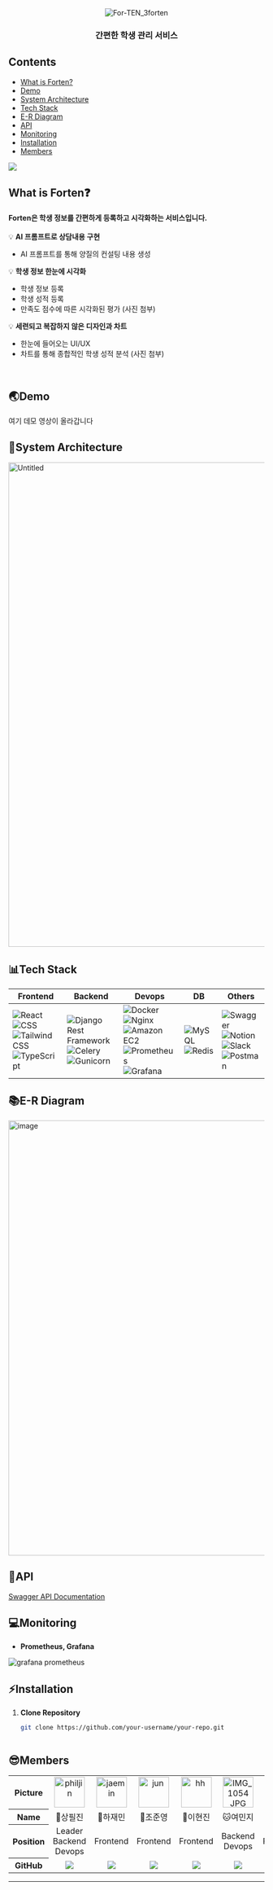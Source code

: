<div align="center">
  <img src="https://github.com/Techeer-H/frontend/assets/74411978/9c586935-97ac-4ff5-a9b5-14b68553a4d9" alt="For-TEN_3forten">
  

<br>
<h3>
 간편한 학생 관리 서비스
</h3>
</div>

 ## **Contents**

- [What is Forten?](#what-is-forten)
- [Demo](#demo)
- [System Architecture](#system-architecture)
- [Tech Stack](#tech-stack)
- [E-R Diagram](#e-r-diagram)
- [API](#api)
- [Monitoring](#monitoring)
- [Installation](#installation)
- [Members](#members)

<img src="https://github.com/Techeer-H/frontend/assets/154998592/aee4f92b-c1bb-4558-9f2c-94071936006d">
 
## **What is Forten❓**


**Forten은 학생 정보를 간편하게 등록하고 시각화하는 서비스입니다.**
<br>
<br>
 💡 **AI 프롬프트로 상담내용 구현**
   - AI 프롬프트를 통해 양질의 컨설팅 내용 생성


💡  **학생 정보 한눈에 시각화**
   - 학생 정보 등록
   - 학생 성적 등록
   - 만족도 점수에 따른 시각화된 평가
   (사진 첨부)

💡 **세련되고 복잡하지 않은 디자인과 차트**
   - 한눈에 들어오는 UI/UX
   - 차트를 통해 종합적인 학생 성적 분석
   (사진 첨부)

<br>

## **🌏Demo**
여기 데모 영상이 올라갑니다


## **🎰System Architecture**
<img width="952" alt="Untitled" src="https://github.com/Techeer-H/frontend/assets/74411978/091067f9-4e7d-44a9-8ecd-4a5f2a32f7a4">


## **📊Tech Stack**
| Frontend | Backend | Devops | DB | Others |
| --- | --- | --- | --- | --- |
| ![React](https://img.shields.io/badge/react-444444?style=for-the-badge&logo=react) ![CSS](https://img.shields.io/badge/CSS-1572B6?style=for-the-badge&logo=css3&logoColor=white) ![Tailwind CSS](https://img.shields.io/badge/Tailwind_CSS-38B2AC?style=for-the-badge&logo=tailwind-css&logoColor=white) ![TypeScript](https://img.shields.io/badge/TypeScript-007ACC?style=for-the-badge&logo=typescript&logoColor=white) | ![Django Rest Framework](https://img.shields.io/badge/Django_Rest_Framework-092E20?style=for-the-badge&logo=django&logoColor=white) ![Celery](https://img.shields.io/badge/Celery-37814A?style=for-the-badge&logo=celery&logoColor=white) ![Gunicorn](https://img.shields.io/badge/Gunicorn-366B9E?style=for-the-badge&logo=gunicorn&logoColor=white) | ![Docker](https://img.shields.io/badge/Docker-2496ED?style=for-the-badge&logo=docker&logoColor=white) ![Nginx](https://img.shields.io/badge/Nginx-269539?style=for-the-badge&logo=nginx&logoColor=white) ![Amazon EC2](https://img.shields.io/badge/Amazon_EC2-232F3E?style=for-the-badge&logo=amazon-aws&logoColor=white) ![Prometheus](https://img.shields.io/badge/Prometheus-E6522C?style=for-the-badge&logo=prometheus&logoColor=white) ![Grafana](https://img.shields.io/badge/Grafana-F46800?style=for-the-badge&logo=grafana&logoColor=white) | ![MySQL](https://img.shields.io/badge/MySQL-4479A1?style=for-the-badge&logo=mysql&logoColor=white) ![Redis](https://img.shields.io/badge/Redis-DC382D?style=for-the-badge&logo=redis&logoColor=white) | ![Swagger](https://img.shields.io/badge/Swagger-85EA2D?style=for-the-badge&logo=swagger&logoColor=black) ![Notion](https://img.shields.io/badge/Notion-000000?style=for-the-badge&logo=notion&logoColor=white) ![Slack](https://img.shields.io/badge/Slack-4A154B?style=for-the-badge&logo=slack&logoColor=white) ![Postman](https://img.shields.io/badge/Postman-FF6C37?style=for-the-badge&logo=postman&logoColor=white) |




## **📚E-R Diagram**
<img width="855" alt="image" src="https://github.com/Techeer-H/frontend/assets/74411978/fa47a648-3872-4964-9749-4b5aad35c603">


## **🗿API**

[Swagger API Documentation](http://3.37.41.244:8000/swagger/ )


## **💻Monitoring**

- **Prometheus, Grafana**
  
![grafana prometheus](https://github.com/Techeer-H/frontend/assets/154998592/c2c52003-1324-4eb5-907b-e7d293f0497e)





## **⚡Installation**

1. **Clone Repository**
   ```bash
   git clone https://github.com/your-username/your-repo.git

   

## **😎Members**
<table width="950px">
    <thead>
    </thead>
    <tbody>
    <tr>
        <th>Picture</th>
        <td width="100" align="center">
            <a href="https://github.com/philjin97">
        <img src="https://github.com/Techeer-H/frontend/assets/74411978/c54061c4-a693-47b9-ad56-6905342585e9" width="60" height="60" alt="philjin">
            </a>
        </td>
        <td width="100" align="center">
    <a href="https://github.com/penloo">
        <img src="https://github.com/Techeer-H/frontend/assets/74411978/1010dfa7-7901-41da-b867-1c080b076c46" width="60" height="60" alt="jaemin">
    </a>
</td>
<td width="100" align="center">
    <a href="https://github.com/JunYoung02">
        <img src="https://github.com/Techeer-H/frontend/assets/74411978/304d569f-548c-4807-9ce7-c575097aa9f0" width="60" height="60" alt="jun">
    </a>
</td>
<td width="100" align="center">
    <a href="https://github.com/GirlsLikeMeY">
        <img src="https://github.com/Techeer-H/frontend/assets/74411978/d980c186-d744-4441-9dcd-85d3c97f93cd" width="60" height="60" alt="hh">
    </a>
</td>
<td width="100" align="center">
    <a href="https://github.com/yeomj051">
        <img src="https://github.com/Techeer-H/frontend/assets/74411978/af3230c3-db06-4799-a101-5641591d34dc" width="60" height="60" alt="IMG_1054 JPG">
    </a>
</td>
<td width="100" align="center">
    <a href="https://github.com/DanielKim7305">
        <img src="https://github.com/Techeer-H/frontend/assets/74411978/b8484017-14a9-4a39-a7c4-57b617921d69" width="60" height="60" alt="jun">
    </a>
</td>
    </tr>
    <tr>
        <th>Name</th>
        <td width="100" align="center">🐶상필진</td>
        <td width="100" align="center">🐼하재민</td>
        <td width="100" align="center">🐹조준영</td>
        <td width="100" align="center">🐰이현진</td>
        <td width="100" align="center">🐱여민지</td>
        <td width="100" align="center">🦊김준범</td>
    </tr>
    <tr>
        <th>Position</th>
        <td width="150" align="center">
            Leader<br>
            Backend<br>
            Devops<br>
        </td>
        <td width="150" align="center">
            Frontend<br>
        </td>
        <td width="150" align="center">
            Frontend<br>
        </td>
        <td width="150" align="center">
            Frontend<br>
        </td>
        <td width="150" align="center">
            Backend<br>
            Devops<br>
        </td>
        <td width="150" align="center">
            Frontend<br>
        </td>
    </tr>
    <tr>
        <th>GitHub</th>
        <td width="100" align="center">
            <a href="https://github.com/philjin97">
                <img src="http://img.shields.io/badge/philjin97-green?style=social&logo=github"/>
            </a>
        </td>
        <td width="100" align="center">
            <a href="https://github.com/penloo">
                <img src="http://img.shields.io/badge/penloo-green?style=social&logo=github"/>
            </a>
        </td>
        <td width="100" align="center">
            <a href="https://github.com/JunYoung02">  
                <img src="http://img.shields.io/badge/JunYoung02-green?style=social&logo=github"/>
            </a>
        </td>
        <td width="100" align="center">
            <a href="https://github.com/GirlsLikeMeY">
                <img src="http://img.shields.io/badge/GirlsLikeMeY-green?style=social&logo=github"/>
            </a>
        </td>
        <td width="100" align="center">
            <a href="https://github.com/yeomj051">
                <img src="http://img.shields.io/badge/yeomj051-green?style=social&logo=github"/>
            </a>
        </td>
         <td width="100" align="center">
            <a href="https://github.com/DanielKim7305">
                <img src="http://img.shields.io/badge/DanielKim7305-green?style=social&logo=github"/>
            </a>
        </td>
    </tr>
    </tbody>
</table>
<hr>

